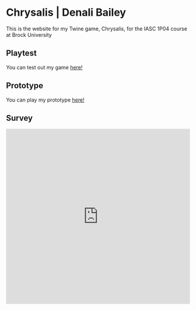# Chrysalis | Denali Bailey

This is the website for my Twine game, Chrysalis, for the IASC 1P04 course at Brock University

## Playtest

You can test out my game [here!]()

## Prototype

You can play my prototype [here!](Prototypes/Chrysalis.html)

## Survey
<iframe width="640px" height= "480px" src= "https://forms.office.com/Pages/ResponsePage.aspx?id=FRGudvwe8kqlNuKyRDrxoCeO9L-JHApHrFVkoA3ngWBUNUpWUkpVRDYySVBURUlSWklIUUhMVjFLQi4u&embed=true" frameborder= "0" marginwidth= "0" marginheight= "0" style= "border: none; max-width:100%; max-height:100vh" allowfullscreen webkitallowfullscreen mozallowfullscreen msallowfullscreen> </iframe>
